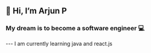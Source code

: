 ## 👋 Hi, I’m Arjun P
### My dream is to become a software engineer 💻 
--- I am currently learning java and react.js
<!---
arjun2004/arjun2004 is a ✨ special ✨ repository because its `README.md` (this file) appears on your GitHub profile.
You can click the Preview link to take a look at your changes.
--->
